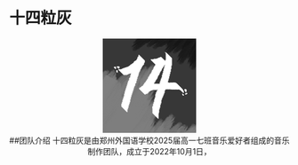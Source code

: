 # 十四粒灰
<div align="center">
<a href='https://github.com/Muamu925/14grey/raw/main/.github/logo.png' target='_blank'>
<img src='https://github.com/Muamu925/14grey/raw/main/.github/logo.png' border='0' alt='logo'/>
</a><br>
##团队介绍
十四粒灰是由郑州外国语学校2025届高一七班音乐爱好者组成的音乐制作团队，成立于2022年10月1日，